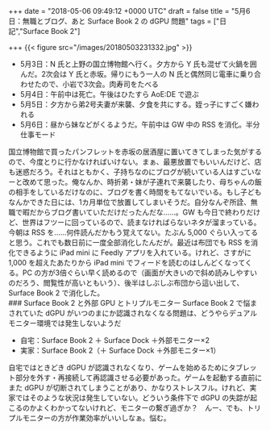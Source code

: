
+++
date = "2018-05-06 09:49:12 +0000 UTC"
draft = false
title = "5月6日：無職とブログ、あと Surface Book 2 の dGPU 問題"
tags = ["日記","Surface Book 2"]

+++
{{< figure src="/images/20180503231332.jpg"  >}}<br/>


<ul>
<li>5月3日：N 氏と上野の国立博物館へ行く。夕方から Y 氏も混ぜて火鍋を囲んだ。2次会は Y 氏と赤坂。帰りにもう一人の N 氏と偶然同じ電車に乗り合わせたので、小岩で3次会。肉寿司をたべる</li>
<li>5月4日：午前中は死亡。午後はひたすら AoE:DE で遊ぶ</li>
<li>5月5日：夕方から弟2号夫妻が来襲、夕食を共にする。姪っ子にすごく嫌われる</li>
<li>5月6日：昼から妹などがくるようだ。午前中は GW 中の RSS を消化。半分仕事モード</li>
</ul>国立博物館で買ったパンフレットを赤坂の居酒屋に置いてきてしまった気がするので、今度とりに行かなければいけない。まぁ、最悪放置でもいいんだけど、店も迷惑だろう。それはともかく、子持ちなのにブログが続いている人はすごいなーと改めて思った。俺なんか、時折弟・妹が子連れで来襲したり、母ちゃんの飯の相手をしているだけなのに、ブログを書く時間をもてないでいる。もし子どもなんかできた日には、1カ月単位で放置してしまいそうだ。自分なんぞ所詮、無職で暇だからブログ書いていただけだったんだな……。GW も今日で終わりだけど、世界はフツーに回っているので、読まなければらないネタが溜まっている。今朝は RSS を……何件読んだかもう覚えてない。たぶん 5,000 ぐらい入ってると思う。これでも数日前に一度全部消化したんだが。最近は布団でも RSS を消化できるように iPad mini に Feedly アプリを入れている。けれど、さすがに 1,000 を超えたあたりから iPad mini でフィードを読むのはしんどくなってくる。PC の方が3倍ぐらい早く読めるので（画面が大きいので斜め読みしやすいのだろう、閲覧性が高いともいう）、後半はしぶしぶ布団から這い出して、Surface Book 2 で消化した。

<div class="section">
    ### Surface Book 2 と外部 GPU とトリプルモニター
    Surface Book 2 で悩まされていた dGPU がいつのまにか認識されなくなる問題は、どうやらデュアルモニター環境では発生しないようだ

<ul>
<li>自宅：Surface Book 2 ＋ Surface Dock ＋外部モニター×2</li>
<li>実家：Surface Book 2（＋ Surface Dock ＋外部モニター×1）</li>
</ul>自宅ではときどき dGPU が認識されなくなり、ゲームを始めるためにタブレット部分を外す・再接続して再認識させる必要があった。ゲームを起動する直前にまた dGPU が切断されてしまうことがあり、かなりストレスフル。けれど、実家ではそのような状況は発生していない。どういう条件下で dGPU の失踪が起こるのかよくわかってないけれど、モニターの繋ぎ過ぎか？　んー、でも、トリプルモニターの方が作業効率がいいしなぁ。悩む。

</div>


